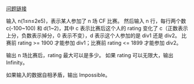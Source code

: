[问题链接](https://codeforces.com/contest/750/problem/C)


输入 n(1≤n≤2e5)，表示某人参加了 n 场 CF 比赛。
然后输入 n 行，每行两个数 c(-100~100) 和 d(1~2)，其中 c 表示比赛后这个人的 rating 变化了 c（正数表示上分，负数表示掉分，0 表示不变），d 表示这个人参加的是 div1 还是 div2。
比赛前 rating >= 1900 才能参加 div1；比赛前 rating <= 1899 才能参加 div2。

输出 n 场比赛后，rating 最大可以是多少。
如果 rating 可以无限大，输出 Infinity。

如果输入的数据自相矛盾，输出 Impossible。
